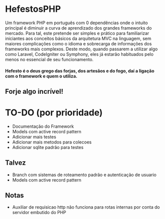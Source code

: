 # HefestosPHP
Um framework PHP em português com 0 dependências onde o intuito principal é diminuir a curva de aprendizado dos grandes frameworks do mercado. Para tal, este pretende ser simples e prático para familiarizar iniciantes aos conceitos básicos da arquitetura MVC na linguagem, sem maiores complicações como o idioma e sobrecarga de informações dos frameworks mais complexos. Deste modo, quando passarem a utilizar algo como Laravel, CodeIgniter ou Symphony, eles já estarão habituados pelo menos no essencial de seu funcionamento.

#### Hefesto é o deus grego das forjas, dos artesãos e do fogo, daí a ligação com o framework e quem o utiliza.

## Forje algo incrível!

# TO-DO (por prioridade)
   - Documentação do Framework
   - Models com active record pattern
   - Adicionar mais testes
   - Adicionar mais metodos para colecoes
   - Adicionar sqlite padrão para testes

   ## Talvez
   - Branch com sistemas de roteamento padrão e autenticação de usuario 
   - Models com active record pattern
   
   ## Notas
   - Auxiliar de requisicao http não funciona para rotas internas por conta do servidor embutido do PHP

   
